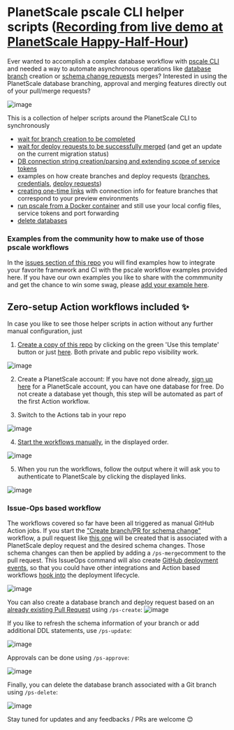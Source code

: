 # PlanetScale pscale CLI helper scripts ([Recording from live demo at PlanetScale Happy-Half-Hour](https://app.gong.io/e/c-share/?tkn=12es61dmcvrde16dsrxbkubs8t))

Ever wanted to accomplish a complex database workflow with [pscale CLI](https://github.com/planetscale/cli) and needed a way to automate asynchronous operations like [database branch](https://docs.planetscale.com/concepts/branching) creation or [schema change requests](https://planetscale.com/blog/building-planetscale-with-planetscale) merges? Interested in using the PlanetScale database branching, approval and merging features directly out of your pull/merge requests?

![image](https://user-images.githubusercontent.com/1872314/144895567-85937eb8-25eb-4066-9863-8e834a108127.png)

This is a collection of helper scripts around the PlanetScale CLI to synchronously
* [wait for branch creation to be completed](wait-for-branch-readiness.sh)
* [wait for deploy requests to be successfully merged](wait-for-deploy-request-merged.sh) (and get an update on the current migration status)
* [DB connection string creation/parsing and extending scope of service tokens](create-database.sh)
* examples on how create branches and deploy requests ([branches](add-operation-column-and-index.sh), [credentials](create-database.sh), [deploy requests](merge-latest-open-deploy-request.sh))
* [creating one-time links](https://github.com/jonico/pscale-cli-helper-scripts/blob/main/create-branch-connection-string.sh) with connection info for feature branches that correspond to your preview environments
* [run pscale from a Docker container](https://github.com/jonico/pscale-cli-helper-scripts/blob/main/use-pscale-docker-image.sh) and still use your local config files, service tokens and port forwarding
* [delete databases](https://github.com/jonico/pscale-cli-helper-scripts/blob/main/remove-database.sh)

### Examples from the community how to make use of those pscale workflows

In the [issues section of this repo](https://github.com/jonico/pscale-cli-helper-scripts/issues) you will find examples how to integrate your favorite framework and CI with the pscale workflow examples provided here. If you have our own examples you like to share with the commmunity and get the chance to win some swag, please [add your example here](https://github.com/jonico/pscale-cli-helper-scripts/issues/new/choose).


## Zero-setup Action workflows included :sparkles:

In case you like to see those helper scripts in action without any further manual configuration, just 

1. [Create a copy of this repo](https://github.com/jonico/pscale-cli-helper-scripts/generate) by clicking on the green 'Use this template' button or just [here](https://github.com/jonico/pscale-cli-helper-scripts/generate). Both private and public repo visibility work.

![image](https://user-images.githubusercontent.com/1872314/141356169-d1dcc996-9e3f-41bc-b4cb-c96b5f0cb843.png)

2. Create a PlanetScale account:  If you have not done already, [sign up here](https://auth.planetscale.com/sign-up) for a PlanetScale account, you can have one database for free. Do not create a database yet though, this step will be automated as part of the first Action workflow.

3. Switch to the Actions tab in your repo

![image](https://user-images.githubusercontent.com/1872314/143506776-69faa942-475f-41d0-8667-07fd2106c06b.png)

4. [Start the workflows manually](https://docs.github.com/en/actions/managing-workflow-runs/manually-running-a-workflow), in the displayed order.

![image](https://user-images.githubusercontent.com/1872314/142615142-e60164a0-f441-47ee-b92e-ef20e22aca81.png)

5. When you run the workflows, follow the output where it will ask you to authenticate to PlanetScale by clicking the displayed links.

![image](https://user-images.githubusercontent.com/1872314/142614600-83d06471-b0bd-4c7a-81bb-d8836e547e78.png)

### Issue-Ops based workflow

The workflows covered so far have been all triggered as manual GitHub Action jobs. If you start the ["Create branch/PR for schema change"](https://github.com/jonico/pscale-cli-helper-scripts/actions/workflows/create-db-branch-and-pr-dr.yml) workflow, a pull request like [this one](https://github.com/jonico/pscale-cli-helper-scripts/pull/2) will be created that is associated with a PlanetScale deploy request and the desired schema changes. Those schema changes can then be applied by adding a `/ps-merge`comment to the pull request. This IssueOps command will also create [GitHub deployment events](https://docs.github.com/en/rest/guides/delivering-deployments), so that you could have other integrations and Action based workflows [hook into](https://docs.github.com/en/actions/learn-github-actions/events-that-trigger-workflows#deployment) the deployment lifecycle.

![image](https://user-images.githubusercontent.com/1872314/143507761-4112d767-ed12-4353-828c-629ac83e9851.png)

You can also create a database branch and deploy request based on an [already existing Pull Request](https://github.com/jonico/pscale-cli-helper-scripts/pull/2) using `/ps-create`:
![image](https://user-images.githubusercontent.com/1872314/143734380-132bdd39-b4bc-4ec0-b1e8-79d31748542c.png)

If you like to refresh the schema information of your branch or add additional DDL statements, use `/ps-update`:

![image](https://user-images.githubusercontent.com/1872314/144099735-8e023ecf-31ef-4129-82d0-3aa91d5c9777.png)

Approvals can be done using `/ps-approve`:

![image](https://user-images.githubusercontent.com/1872314/144145346-4263e70e-4eca-4bfe-b2b3-639cca99f1bd.png)

Finally, you can delete the database branch associated with a Git branch using `/ps-delete`:

![image](https://user-images.githubusercontent.com/1872314/144534299-a62a234b-2671-467b-9ec7-1cac89f85ff6.png)

Stay tuned for updates and any feedbacks / PRs are welcome 😊

